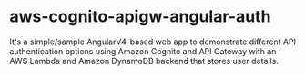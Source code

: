 # aws-cognito-apigw-angular-auth
It's a simple/sample AngularV4-based web app to demonstrate different API authentication options using Amazon Cognito and API Gateway with an AWS Lambda and Amazon DynamoDB backend that stores user details.
